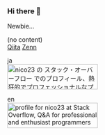 ### Hi there 👋

Newbie...

(no content)<br>
[Qiita](https://qiita.com/nico23)
[Zenn](https://zenn.dev/nico23)

ja<br>
<a href="https://ja.stackoverflow.com/users/44842/nico23"><img src="https://ja.stackoverflow.com/users/flair/44842.png" width="208" height="58" alt="nico23 の スタック・オーバーフロー でのプロフィール、熱狂的でプロフェッショナルなプログラマーのためのQ&amp;A" title="nico23 の スタック・オーバーフロー でのプロフィール、熱狂的でプロフェッショナルなプログラマーのためのQ&amp;A"></a>

en<br>
<a href="https://stackoverflow.com/users/14247748/nico23"><img src="https://stackoverflow.com/users/flair/14247748.png" width="208" height="58" alt="profile for nico23 at Stack Overflow, Q&amp;A for professional and enthusiast programmers" title="profile for nico23 at Stack Overflow, Q&amp;A for professional and enthusiast programmers"></a>
